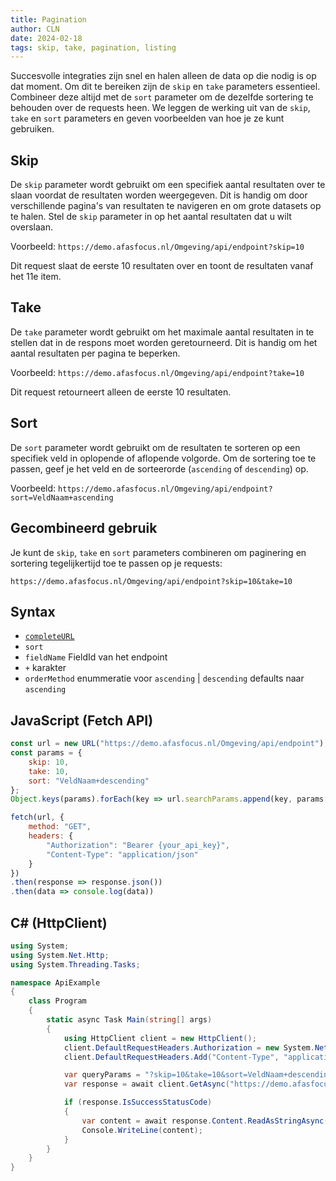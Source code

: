 ```yaml
---
title: Pagination
author: CLN
date: 2024-02-18
tags: skip, take, pagination, listing
---
```


Succesvolle integraties zijn snel en halen alleen de data op die nodig is op dat moment. Om dit te bereiken zijn de `skip` en `take` parameters essentieel. Combineer deze altijd met de `sort` parameter om de dezelfde sortering te behouden over de requests heen. We leggen de werking uit van de `skip`, `take` en `sort` parameters en geven voorbeelden van hoe je ze kunt gebruiken.

## Skip

De `skip` parameter wordt gebruikt om een specifiek aantal resultaten over te slaan voordat de resultaten worden weergegeven. Dit is handig om door verschillende pagina's van resultaten te navigeren en om grote datasets  op te halen. Stel de `skip` parameter in op het aantal resultaten dat u wilt overslaan.

Voorbeeld: `https://demo.afasfocus.nl/Omgeving/api/endpoint?skip=10`

Dit request slaat de eerste 10 resultaten over en toont de resultaten vanaf het 11e item.

## Take

De `take` parameter wordt gebruikt om het maximale aantal resultaten in te stellen dat in de respons moet worden geretourneerd. Dit is handig om het aantal resultaten per pagina te beperken.

Voorbeeld: `https://demo.afasfocus.nl/Omgeving/api/endpoint?take=10`

Dit request retourneert alleen de eerste 10 resultaten.

## Sort

De `sort` parameter wordt gebruikt om de resultaten te sorteren op een specifiek veld in oplopende of aflopende volgorde. Om de sortering toe te passen, geef je het veld en de sorteerorde (`ascending` of `descending`) op.

Voorbeeld: `https://demo.afasfocus.nl/Omgeving/api/endpoint?sort=VeldNaam+ascending`

## Gecombineerd gebruik

Je kunt de `skip`, `take` en `sort` parameters combineren om paginering en sortering tegelijkertijd toe te passen op je requests:

`https://demo.afasfocus.nl/Omgeving/api/endpoint?skip=10&take=10`

## Syntax

- [`completeURL`](./Concepten#complete-url)
- `sort`
- `fieldName` FieldId van het endpoint
- `+` karakter
- `orderMethod` enummeratie voor `ascending` | `descending` defaults naar `ascending`

## JavaScript (Fetch API)

```javascript
const url = new URL("https://demo.afasfocus.nl/Omgeving/api/endpoint");
const params = {
    skip: 10,
    take: 10,
    sort: "VeldNaam+descending"
};
Object.keys(params).forEach(key => url.searchParams.append(key, params[key]));

fetch(url, {
    method: "GET",
    headers: {
        "Authorization": "Bearer {your_api_key}",
        "Content-Type": "application/json"
    }
})
.then(response => response.json())
.then(data => console.log(data))
```

## C# (HttpClient)

```csharp
using System;
using System.Net.Http;
using System.Threading.Tasks;

namespace ApiExample
{
    class Program
    {
        static async Task Main(string[] args)
        {
            using HttpClient client = new HttpClient();
            client.DefaultRequestHeaders.Authorization = new System.Net.Http.Headers.AuthenticationHeaderValue("Bearer", "{your_api_key}");
            client.DefaultRequestHeaders.Add("Content-Type", "application/json");

            var queryParams = "?skip=10&take=10&sort=VeldNaam+descending";
            var response = await client.GetAsync("https://demo.afasfocus.nl/Omgeving/api/endpoint" + queryParams);

            if (response.IsSuccessStatusCode)
            {
                var content = await response.Content.ReadAsStringAsync();
                Console.WriteLine(content);
            }
        }
    }
}
```
